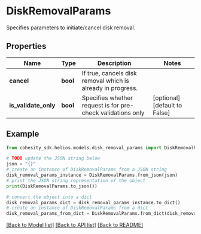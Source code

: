 # DiskRemovalParams

Specifies parameters to initiate/cancel disk removal.

## Properties

Name | Type | Description | Notes
------------ | ------------- | ------------- | -------------
**cancel** | **bool** | If true, cancels disk removal which is already in progress. | 
**is_validate_only** | **bool** | Specifies whether request is for pre-check validations only | [optional] [default to False]

## Example

```python
from cohesity_sdk.helios.models.disk_removal_params import DiskRemovalParams

# TODO update the JSON string below
json = "{}"
# create an instance of DiskRemovalParams from a JSON string
disk_removal_params_instance = DiskRemovalParams.from_json(json)
# print the JSON string representation of the object
print(DiskRemovalParams.to_json())

# convert the object into a dict
disk_removal_params_dict = disk_removal_params_instance.to_dict()
# create an instance of DiskRemovalParams from a dict
disk_removal_params_from_dict = DiskRemovalParams.from_dict(disk_removal_params_dict)
```
[[Back to Model list]](../README.md#documentation-for-models) [[Back to API list]](../README.md#documentation-for-api-endpoints) [[Back to README]](../README.md)



